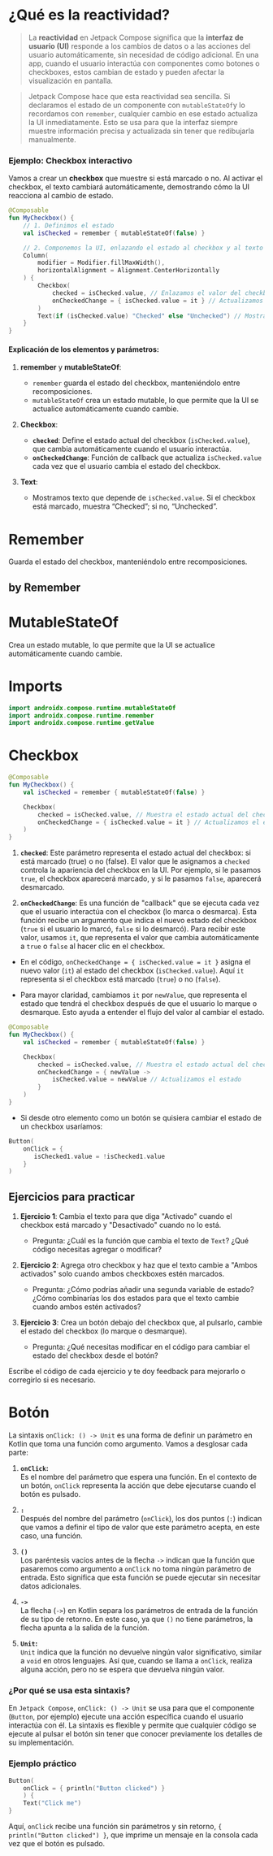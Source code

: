 # ¿Qué es la reactividad?

> La **reactividad** en Jetpack Compose significa que la **interfaz de usuario (UI)** responde a los cambios de datos o a las acciones del usuario automáticamente, sin necesidad de código adicional. En una app, cuando el usuario interactúa con componentes como botones o checkboxes, estos cambian de estado y pueden afectar la visualización en pantalla.

> Jetpack Compose hace que esta reactividad sea sencilla. Si declaramos el estado de un componente con `mutableStateOf`y lo recordamos con `remember`, cualquier cambio en ese estado actualiza la UI inmediatamente. Esto se usa para que la interfaz siempre muestre información precisa y actualizada sin tener que redibujarla manualmente.

### Ejemplo: Checkbox interactivo
Vamos a crear un **checkbox** que muestre si está marcado o no. Al activar el checkbox, el texto cambiará automáticamente, demostrando cómo la UI reacciona al cambio de estado.

```kotlin
@Composable
fun MyCheckbox() {
    // 1. Definimos el estado
    val isChecked = remember { mutableStateOf(false) }

    // 2. Componemos la UI, enlazando el estado al checkbox y al texto
    Column(
        modifier = Modifier.fillMaxWidth(),
        horizontalAlignment = Alignment.CenterHorizontally
    ) {
        Checkbox(
            checked = isChecked.value, // Enlazamos el valor del checkbox al estado
            onCheckedChange = { isChecked.value = it } // Actualizamos el estado cuando el usuario lo cambia
        )
        Text(if (isChecked.value) "Checked" else "Unchecked") // Mostramos el estado actual del checkbox
    }
}
```

#### Explicación de los elementos y parámetros:
1. **remember** y **mutableStateOf**: 
   - `remember` guarda el estado del checkbox, manteniéndolo entre recomposiciones.
   - `mutableStateOf` crea un estado mutable, lo que permite que la UI se actualice automáticamente cuando cambie.
   
2. **Checkbox**:
   - **`checked`**: Define el estado actual del checkbox (`isChecked.value`), que cambia automáticamente cuando el usuario interactúa.
   - **`onCheckedChange`**: Función de callback que actualiza `isChecked.value` cada vez que el usuario cambia el estado del checkbox.

3. **Text**:
   - Mostramos texto que depende de `isChecked.value`. Si el checkbox está marcado, muestra “Checked”; si no, “Unchecked”.


# Remember
Guarda el estado del checkbox, manteniéndolo entre recomposiciones.

## by Remember



# MutableStateOf
Crea un estado mutable, lo que permite que la UI se actualice automáticamente cuando cambie.


# Imports
```kotlin
import androidx.compose.runtime.mutableStateOf  
import androidx.compose.runtime.remember
import androidx.compose.runtime.getValue
```


# Checkbox

```kotlin
@Composable
fun MyCheckbox() {
    val isChecked = remember { mutableStateOf(false) }

    Checkbox(
        checked = isChecked.value, // Muestra el estado actual del checkbox
        onCheckedChange = { isChecked.value = it } // Actualizamos el estado
    )
}
```

1. **`checked`**: Este parámetro representa el estado actual del checkbox: si está marcado (true) o no (false). El valor que le asignamos a `checked` controla la apariencia del checkbox en la UI. Por ejemplo, si le pasamos `true`, el checkbox aparecerá marcado, y si le pasamos `false`, aparecerá desmarcado.

2. **`onCheckedChange`**: Es una función de "callback" que se ejecuta cada vez que el usuario interactúa con el checkbox (lo marca o desmarca). Esta función recibe un argumento que indica el nuevo estado del checkbox (`true` si el usuario lo marcó, `false` si lo desmarcó). Para recibir este valor, usamos `it`, que representa el valor que cambia automáticamente a `true` o `false` al hacer clic en el checkbox.

- En el código, `onCheckedChange = { isChecked.value = it }` asigna el nuevo valor (`it`) al estado del checkbox (`isChecked.value`). Aquí `it` representa si el checkbox está marcado (`true`) o no (`false`).

- Para mayor claridad, cambiamos `it` por `newValue`, que representa el estado que tendrá el checkbox después de que el usuario lo marque o desmarque. Esto ayuda a entender el flujo del valor al cambiar el estado.

```kotlin
@Composable
fun MyCheckbox() {
    val isChecked = remember { mutableStateOf(false) }

    Checkbox(
        checked = isChecked.value, // Muestra el estado actual del checkbox
        onCheckedChange = { newValue -> 
            isChecked.value = newValue // Actualizamos el estado 
        }
    )
}
```

- Si desde otro elemento como un botón se quisiera cambiar el estado de un checkbox usaríamos:
```kotlin
Button(  
    onClick = {  
       isChecked1.value = !isChecked1.value  
    }
)
```
## Ejercicios para practicar

1. **Ejercicio 1**: Cambia el texto para que diga "Activado" cuando el checkbox está marcado y "Desactivado" cuando no lo está.
   - Pregunta: ¿Cuál es la función que cambia el texto de `Text`? ¿Qué código necesitas agregar o modificar?

2. **Ejercicio 2**: Agrega otro checkbox y haz que el texto cambie a "Ambos activados" solo cuando ambos checkboxes estén marcados.
   - Pregunta: ¿Cómo podrías añadir una segunda variable de estado? ¿Cómo combinarías los dos estados para que el texto cambie cuando ambos estén activados?

3. **Ejercicio 3**: Crea un botón debajo del checkbox que, al pulsarlo, cambie el estado del checkbox (lo marque o desmarque).
   - Pregunta: ¿Qué necesitas modificar en el código para cambiar el estado del checkbox desde el botón?

Escribe el código de cada ejercicio y te doy feedback para mejorarlo o corregirlo si es necesario.


# Botón
La sintaxis `onClick: () -> Unit` es una forma de definir un parámetro en Kotlin que toma una función como argumento. Vamos a desglosar cada parte:

1. **`onClick`:**  
   Es el nombre del parámetro que espera una función. En el contexto de un botón, `onClick` representa la acción que debe ejecutarse cuando el botón es pulsado.

2. **`:`**  
   Después del nombre del parámetro (`onClick`), los dos puntos (`:`) indican que vamos a definir el tipo de valor que este parámetro acepta, en este caso, una función.

3. **`()`**  
   Los paréntesis vacíos antes de la flecha `->` indican que la función que pasaremos como argumento a `onClick` no toma ningún parámetro de entrada. Esto significa que esta función se puede ejecutar sin necesitar datos adicionales.

4. **`->`**  
   La flecha (`->`) en Kotlin separa los parámetros de entrada de la función de su tipo de retorno. En este caso, ya que `()` no tiene parámetros, la flecha apunta a la salida de la función.

5. **`Unit`:**  
   `Unit` indica que la función no devuelve ningún valor significativo, similar a `void` en otros lenguajes. Así que, cuando se llama a `onClick`, realiza alguna acción, pero no se espera que devuelva ningún valor.

### ¿Por qué se usa esta sintaxis?
En `Jetpack Compose`, `onClick: () -> Unit` se usa para que el componente (`Button`, por ejemplo) ejecute una acción específica cuando el usuario interactúa con él. La sintaxis es flexible y permite que cualquier código se ejecute al pulsar el botón sin tener que conocer previamente los detalles de su implementación.

### Ejemplo práctico

```kotlin
Button(
	onClick = { println("Button clicked") }
	) {
    Text("Click me")
}
```

Aquí, `onClick` recibe una función sin parámetros y sin retorno, `{ println("Button clicked") }`, que imprime un mensaje en la consola cada vez que el botón es pulsado.